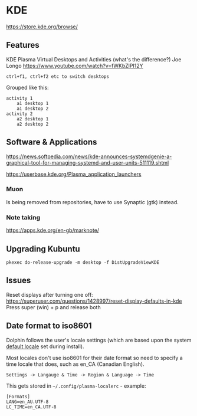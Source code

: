 KDE
===


https://store.kde.org/browse/


Features
--------

KDE Plasma Virtual Desktops and Activities (what's the difference?) Joe Longo
https://www.youtube.com/watch?v=fWKbZlPI12Y

	ctrl+f1, ctrl+f2 etc to switch desktops

Grouped like this:

	activity 1
		a1 desktop 1
		a1 desktop 2
	activity 2
		a2 desktop 1
		a2 desktop 2


Software & Applications
-----------------------

https://news.softpedia.com/news/kde-announces-systemdgenie-a-graphical-tool-for-managing-systemd-and-user-units-511119.shtml

https://userbase.kde.org/Plasma_application_launchers


### Muon

Is being removed from repositories, have to use Synaptic (gtk) instead.


### Note taking

https://apps.kde.org/en-gb/marknote/



Upgrading Kubuntu
-----------------

	pkexec do-release-upgrade -m desktop -f DistUpgradeViewKDE



Issues
------

Reset displays after turning one off:
	https://superuser.com/questions/1428997/reset-display-defaults-in-kde
	Press super (win) + p and release both



Date format to iso8601
----------------------
Dolphin follows the user's locale settings (which are based upon the system [default locale](locale.md) set during install).

Most locales don't use iso8601 for their date format so need to specify a time locale that does, such as en_CA (Canadian English).

	Settings -> Langauge & Time -> Region & Language -> Time

This gets stored in `~/.config/plasma-localerc` - example:
```
[Formats]
LANG=en_AU.UTF-8
LC_TIME=en_CA.UTF-8
```


